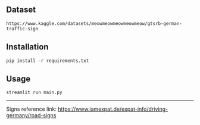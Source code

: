 ## Dataset

```
https://www.kaggle.com/datasets/meowmeowmeowmeowmeow/gtsrb-german-traffic-sign
```
## Installation

```
pip install -r requirements.txt
```

## Usage

```
streamlit run main.py
```


--------------------------

Signs reference link: https://www.iamexpat.de/expat-info/driving-germany/road-signs


